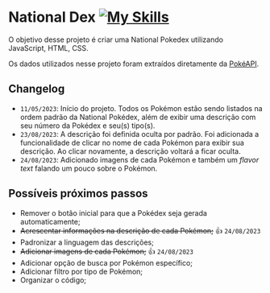 # National Dex [![My Skills](https://skills.thijs.gg/icons?i=js,html,css)](https://skills.thijs.gg)

O objetivo desse projeto é criar uma National Pokedex utilizando JavaScript, HTML, CSS.

Os dados utilizados nesse projeto foram extraídos diretamente da [PokéAPI](https://pokeapi.co).

## Changelog

- `11/05/2023`: Início do projeto. Todos os Pokémon estão sendo listados na ordem padrão da National Pokédex, além de exibir uma descrição com seu número da Pokédex e seu(s) tipo(s).
- `23/08/2023`: A descrição foi definida oculta por padrão. Foi adicionada a funcionalidade de clicar no nome de cada Pokémon para exibir sua descrição. Ao clicar novamente, a descrição voltará a ficar oculta.
- `24/08/2023`: Adicionado imagens de cada Pokémon e também um _flavor text_ falando um pouco sobre o Pokémon.

## Possíveis próximos passos

- Remover o botão inicial para que a Pokédex seja gerada automaticamente;
- ~~Acrescentar informações na descrição de cada Pokémon;~~ :thumbsup: `24/08/2023`
- Padronizar a linguagem das descrições;
- ~~Adicionar imagens de cada Pokémon;~~ :thumbsup: `24/08/2023`
- Adicionar opção de busca por Pokémon específico;
- Adicionar filtro por tipo de Pokémon;
- Organizar o código;
